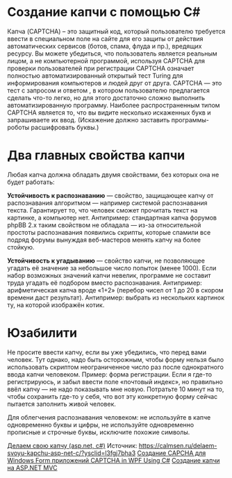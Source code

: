 # Создание капчи с помощью C#

Капча (CAPTCHA) – это защитный код, который пользователю требуется ввести в специальном поле на сайте для его защиты от действия автоматических сервисов (ботов, спама, флуда и пр.), вредящих ресурсу.
Вы можете убедиться, что пользователь является реальным лицом, а не компьютерной программой, используя CAPTCHA для проверки пользователей при регистрации
CAPTCHA означает полностью автоматизированный открытый тест Turing для информирования компьютеров и людей друг от друга. CAPTCHA — это тест с запросом и ответом , в котором пользователю предлагается сделать что-то легко, но для этого достаточно сложно выполнить автоматизированную программу. Наиболее распространенным типом CAPTCHA является то, что вы видите несколько искаженных букв и запрашиваете их ввод. (Искажение должно заставить программы-роботы расшифровать буквы.)

# Два главных свойства капчи

Любая капча должна обладать двумя свойствами, без которых она не будет работать:

**Устойчивость к распознаванию** — свойство, защищающее капчу от распознавания алгоритмом — например системой распознавания текста. Гарантирует то, что человек сможет прочитать текст на картинке, а компьютер нет.
Антипример: стандартная капча форумов phpBB 2.x таким свойством не обладала — из-за относительной простоты распознавания появились скрипты, которые спамили все подряд форумы вынуждая веб-мастеров менять капчу на более стойкую.

**Устойчивость к угадыванию** — свойство капчи, не позволяющее угадать её значение за небольшое число попыток (менее 1000). Если набор возможных значений капчи невелик, программе не составит труда угадать её подбором вместо распознавания.
Антипример: арифметическая капча вроде «1+2» (перебор чисел от 1 до 20 в скором времени даст результат).
Антипример: выбрать из нескольких картинок ту, на которой изображён котик.

# Юзабилити

Не просите ввести капчу, если вы уже убедились, что перед вами человек. Тут однако, надо быть осторожным, чтобы форму нельзя было использовать скриптом неограниченное число раз после однократного ввода капчи человеком.
Пример: форма регистрации. Если я где-то регистрируюсь, и забыл ввести поле «почтовый индекс», но правильно ввёл капчу — не надо показывать мне новую. Потратьте 10 минут на то, чтобы сохранить где-то у себя, что вот эту конкретную форму сейчас пытается заполнить живой человек.

Для облегчения распознавания человеком: не используйте в капче одновременно буквы и цифры, не используйте одновременно прописные и строчные буквы, исключите похожие символы.


[Делаем свою капчу (asp.net, c#)](https://calmsen.ru/delaem-svoyu-kapchu-asp-net-c/?ysclid=l3fgj7bha3)
Источник: https://calmsen.ru/delaem-svoyu-kapchu-asp-net-c/?ysclid=l3fgj7bha3 
[Создание CAPCHA для Windows Form приложений ](http://csharpsourescode.blogspot.com/2013/02/capcha.html)
[CAPTCHA in WPF Using C#](https://www.c-sharpcorner.com/UploadFile/631fc0/captcha-in-wpf-using-C-Sharp/)
[Создание капчи на ASP.NET MVC](https://metanit.com/sharp/articles/mvc/7.php?ysclid=l3fh24lygb)

